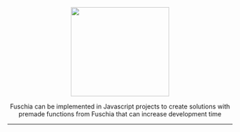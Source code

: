  <p align="center"><img src="https://i.imgur.com/Y6Y4AVI.png" width="220" height="200"> </p>
 <p align="center"> Fuschia can be implemented in Javascript projects to create solutions with premade functions from Fuschia that can increase development time</p>
 <hr>
